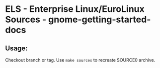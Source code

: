 # ELS - Enterprise Linux/EuroLinux Sources - gnome-getting-started-docs
 
## Usage:
  Checkout branch or tag. Use `make sources` to recreate  SOURCE0 archive.
